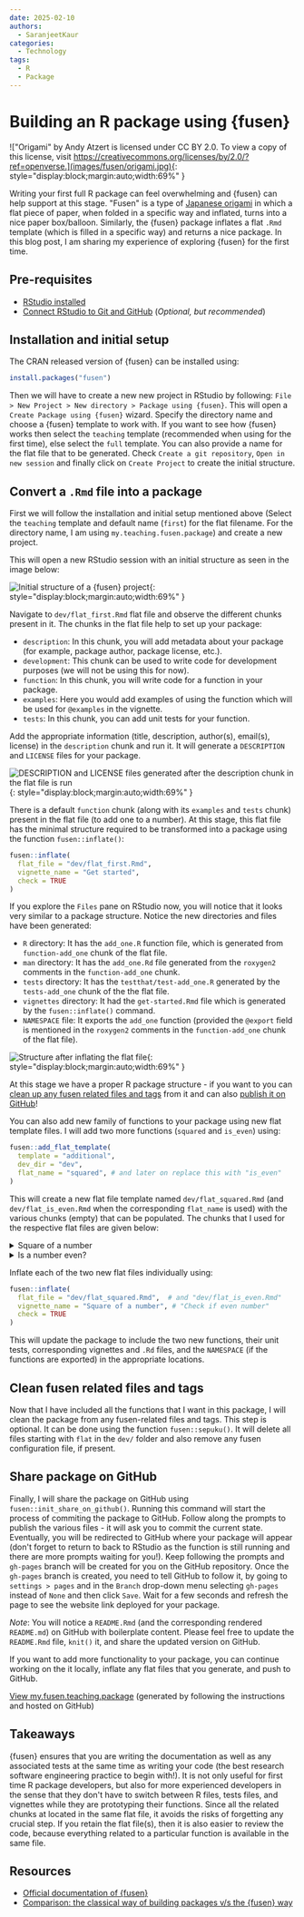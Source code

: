 ```yaml
---
date: 2025-02-10
authors:
  - SaranjeetKaur
categories:
  - Technology
tags:
  - R
  - Package
---
```



# **Building an R package using {fusen}**

!["Origami" by Andy Atzert is licensed under CC BY 2.0. To view a copy of this license, visit https://creativecommons.org/licenses/by/2.0/?ref=openverse.](images/fusen/origami.jpg){: style="display:block;margin:auto;width:69%" }

Writing your first full R package can feel overwhelming and {fusen}
can help support at this stage. "Fusen" is a type of
[Japanese origami](https://en.wikipedia.org/wiki/Kamif%C5%ABsen) in which
a flat piece of paper, when folded in a specific way and inflated, turns
into a nice paper box/balloon. Similarly, the {fusen} package inflates a
flat `.Rmd` template (which is filled in a specific way) and returns a
nice package. In this blog post, I am sharing my experience of
exploring {fusen} for the first time.
<!-- more -->

## Pre-requisites

- [RStudio installed](https://posit.co/download/rstudio-desktop/)
- [Connect RStudio to Git and GitHub](https://happygitwithr.com/rstudio-git-github.html) (_Optional, but recommended_)

## Installation and initial setup

The CRAN released version of {fusen} can be installed using:

``` r
install.packages("fusen")
```

Then we will have to create a new new project in RStudio by following:
`File > New Project > New directory > Package using {fusen}`.
This will open a `Create Package using {fusen}` wizard.
Specify the directory name and choose a {fusen} template to work with.
If you want to see how {fusen} works then select the `teaching` template
(recommended when using for the first time), else select the `full` template.
You can also provide a name for the flat file that to be generated.
Check `Create a git repository`, `Open in new session` and
finally click on `Create Project` to create the initial structure.

## Convert a `.Rmd` file into a package

First we will follow the installation and initial setup mentioned above
(Select the `teaching` template and default name (`first`) for the flat filename.
For the directory name, I am using `my.teaching.fusen.package`)
and create a new project.

This will open a new RStudio session with an initial structure as seen in the image below:

![Initial structure of a {fusen} project](images/fusen/initial_structure.png){: style="display:block;margin:auto;width:69%" }

Navigate to `dev/flat_first.Rmd` flat file and observe the different chunks present in it.
The chunks in the flat file help to set up your package:

- `description`: In this chunk, you will add metadata about your package (for example, package author, package license, etc.).
- `development`: This chunk can be used to write code for development purposes (we will not be using this for now).
- `function`: In this chunk, you will write code for a function in your package.
- `examples`: Here you would add examples of using the function which will be used for
`@examples` in the vignette.
- `tests`: In this chunk, you can add unit tests for your function.

Add the appropriate information (title, description, author(s), email(s), license) in the `description` chunk and run it. It will generate a `DESCRIPTION` and `LICENSE` files for your package.

![DESCRIPTION and LICENSE files generated after the `description` chunk in the flat file is run](images/fusen/description_license.png){: style="display:block;margin:auto;width:69%" }

There is a default `function` chunk (along with its `examples` and `tests` chunk) present in the flat file (to add one to a number). At this stage, this flat file has the minimal structure required to be transformed into a package using the function `fusen::inflate()`:

``` r
fusen::inflate(
  flat_file = "dev/flat_first.Rmd",
  vignette_name = "Get started",
  check = TRUE
)
```

If you explore the `Files` pane on RStudio now, you will notice that it looks very similar to a package structure. Notice the new directories and files have been generated:

- `R` directory: It has the `add_one.R` function file, which is generated from `function-add_one` chunk of the flat file.
- `man` directory: It has the `add_one.Rd` file generated from the `roxygen2` comments in the `function-add_one` chunk.
- `tests` directory: It has the `testthat/test-add_one.R` generated by the `tests-add_one` chunk of the the flat file.
- `vignettes` directory: It had the `get-started.Rmd` file which is generated by the `fusen::inflate()` command.
- `NAMESPACE` file: It exports the `add_one` function (provided the `@export` field is mentioned in the `roxygen2` comments in the `function-add_one` chunk of the flat file).

![Structure after inflating the flat file](images/fusen/first_inflate.png){: style="display:block;margin:auto;width:69%" }

At this stage we have a proper R package structure - if you want to you can [clean up any fusen related files and tags](clean-fusen-related-files-and-tags) from it and can also [publish it on GitHub](share-package-on-github)!

You can also add new family of functions to your package using new flat template files. I will add two more functions (`squared` and `is_even`) using:

``` r
fusen::add_flat_template(
  template = "additional",
  dev_dir = "dev",
  flat_name = "squared", # and later on replace this with "is_even"
)
```

This will create a new flat file template named `dev/flat_squared.Rmd` (and `dev/flat_is_even.Rmd` when the corresponding `flat_name` is used) with the various chunks (empty) that can be populated. The chunks that I used for the respective flat files are given below:

<!-- markdownlint-disable-next-line MD033 -->
<details>
<!-- markdownlint-disable-next-line MD033 -->
<summary>Square of a number</summary>

- `function` chunk to square a number:

```` markdown
```{r function-squared}
#' Compute squared value
#'
#' @param value A numeric value
#'
#' @return Numeric.
#' @export

squared <- function(value) {
  result <- value^2
  return(result)
}
```
````

- `examples` chunk to square a number:

```` markdown
```{r examples-squared}
squared(10)
squared(73)
```
````

- `tests` chunk to test the function:

```` markdown
```{r tests-squared}
test_that("squared works", {
  expect_equal(squared(10), 100)
  expect_equal(squared(73), 5329)
})
```
````

</details>

<!-- markdownlint-disable-next-line MD033 -->
<details>
<!-- markdownlint-disable-next-line MD033 -->
<summary>Is a number even?</summary>

- `function` chunk to check if a number is even:

```` markdown
```{r function-is_even}
#' Check if a value is even
#'
#' @param value A numeric value
#'
#' @return Logical. TRUE if value is even, FALSE otherwise
#' @export
#'

is_even <- function(value) {
  result <- value %% 2 == 0
  return(result)
}
```
````

- `examples` chunk to check if a number is even:

```` markdown
```{r examples-is_even}
is_even(20)
is_even(47)
```
````

- `tests` chunk to test the function:

```` markdown
```{r tests-is_even}
test_that("is_even works", {
  expect_true(is_even(20))
  expect_false(is_even(47))
})
```
````

</details>

Inflate each of the two new flat files individually using:

``` r
fusen::inflate(
  flat_file = "dev/flat_squared.Rmd",  # and "dev/flat_is_even.Rmd"
  vignette_name = "Square of a number", # "Check if even number"
  check = TRUE
)
```

This will update the package to include the two new functions, their unit tests, corresponding vignettes and `.Rd` files, and the `NAMESPACE` (if the functions are exported) in the appropriate locations.

## Clean fusen related files and tags

Now that I have included all the functions that I want in this package, I will clean the package from any fusen-related files and tags. This step is optional. It can be done using the function `fusen::sepuku()`. It will delete all files starting with `flat` in the `dev/` folder and also remove any fusen configuration file, if present.

## Share package on GitHub

Finally, I will share the package on GitHub using `fusen::init_share_on_github()`. Running this command will start the process of commiting the package to GitHub. Follow along the prompts to publish the various files - it will ask you to commit the current state. Eventually, you will be redirected to GitHub where your package will appear (don't forget to return to back to RStudio as the function is still running and there are more prompts waiting for you!). Keep following the prompts and `gh-pages` branch will be created for you on the GitHub repository. Once the `gh-pages` branch is created, you need to tell GitHub to follow it, by going to `settings > pages` and in the `Branch` drop-down menu selecting `gh-pages` instead of `None` and then click `Save`. Wait for a few seconds and refresh the page to see the website link deployed for your package.

_Note_: You will notice a `README.Rmd` (and the corresponding rendered `README.md`) on GitHub with boilerplate content. Please feel free to update the `README.Rmd` file, `knit()` it, and share the updated version on GitHub.

If you want to add more functionality to your package, you can continue working on the it locally, inflate any flat files that you generate, and push to GitHub.

[View my.fusen.teaching.package](https://github.com/SaranjeetKaur/my.teaching.fusen.package) (generated by following the instructions and hosted on GitHub)

## Takeaways

{fusen} ensures that you are writing the documentation as well as any associated tests at the same time as writing your code (the best research software engineering practice to begin with!). It is not only useful for first time R package developers, but also for more experienced developers in the sense that they don't have to switch between R files, tests files, and vignettes while they are prototyping their functions. Since all the related chunks at located in the same flat file, it avoids the risks of forgetting any crucial step. If you retain the flat file(s), then it is also easier to review the code, because everything related to a particular function is available in the same file.

## Resources

- [Official documentation of {fusen}](https://thinkr-open.github.io/fusen/)
- [Comparison: the classical way of building packages v/s the {fusen} way](https://thinkr-open.github.io/fusen/articles/Maintain-packages-with-fusen.html?q=add_flat_template#compare-a-classical-way-of-building-packages-with-the-fusen-way)
